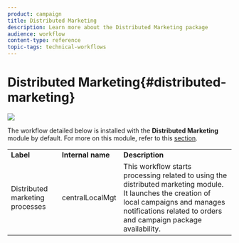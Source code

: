 ```yaml
---
product: campaign
title: Distributed Marketing
description: Learn more about the Distributed Marketing package
audience: workflow
content-type: reference
topic-tags: technical-workflows
---
```


# Distributed Marketing{#distributed-marketing}

![](assets/do-not-localize/common.svg)

The workflow detailed below is installed with the **Distributed Marketing** module by default. For more on this module, refer to this [section](../../../v7/distributed/using/about-distributed-marketing.md).

<table> 
 <tbody> 
  <tr> 
   <td> <strong>Label</strong><br /> </td> 
   <td> <strong>Internal name</strong><br /> </td> 
   <td> <strong>Description</strong><br /> </td> 
  </tr> 
  <tr> 
   <td> <span class="uicontrol">Distributed marketing processes</span> <br /> </td> 
   <td> <span class="uicontrol">centralLocalMgt</span> <br /> </td> 
   <td> This workflow starts processing related to using the distributed marketing module. It launches the creation of local campaigns and manages notifications related to orders and campaign package availability.<br /> </td> 
  </tr> 
 </tbody> 
</table>

